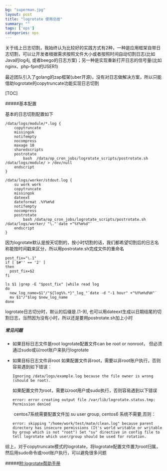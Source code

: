 ```yaml
---
bg: "superman.jpg"
layout: post
title: "logrotate 使用总结"
summary: ""
tags: ['ops']
categories: ops
---
```


​        关于线上日志切割，我始终认为比较好的实践方式有2种，一种是应用框架自带日志切割，可以让开发者根据需求按照文件大小或者按照时间自动切割日志(比如Java的log4j, 或者beego的日志方案)；另一种是实现重新打开日志的信号量(比如nginx、php-fpm的USER1)

​        最近团队引入了golang的zap框架(uber开源)，没有对日志做解决方案，所以只能借助logrotate的copytruncate功能实现日志切割

[TOC]

#####基本配置

基本的日志切割配置如下

```shell
/data/logs/module/*.log {
    copytruncate
    missingok
    notifempty
    nocompress
    maxage 10
    sharedscripts
    postrotate
        bash  /data/op_cron_jobs/logrotate_scripts/postrotate.sh /data/logs/module/ > /dev/null
    endscript
}

/data/logs/worker/stdout.log {
    su work work
    copytruncate
    missingok
    dateext
    dateformat .%Y%m%d
    notifempty
    nocompress
    postrotate
        bash /data/op_cron_jobs/logrotate_scripts/postrotate.sh /data/logs/worker/ "\."`date +"%Y%m%d"`
    endscript
}
```

因为logrotate默认是按天切割的，按小时切割的话，我们都希望切割后的日志名称能按时间戳来区分，所以用postrotate.sh完成文件的重命名

```shell
post_fix="\.1"
if [ $#'' == '2' ]
then
  post_fix=$2
fi

ls $1 |grep -E "$post_fix" |while read log
do
  new_log_name=$1"/"${log%%.*}"_log_"`date -d "-1 hour" +"%Y%m%d%H"`
  mv $1"/"$log $new_log_name
done
```

logrotate日志切分时，默认的后缀是.[1-9], 也可以用dateext生成以日期结尾的切割日志，当然因为没有小时，所以还是要用postrotate.sh加上小时



##### 常见问题

- 如果目标日志文件是root
  logrotate配置文件can be root or nonroot， 但必须通过sudo或以root账户来执行logrotate

- 如果目标日志文件非root
  ​      如果配置文件非root，需要以非root账户执行，否则容易遇到如下错误：

  ```shell
  Ignoring /data/logs/example.log because the file owner is wrong (should be root).
  ```

  ​      如果配置文件为root，需要以root用户或sudo执行，否则容易遇到以下错误

  ```shell
  error: error creating output file /var/lib/logrotate.status.tmp: Permission denied
  ```

  ​      centos7系统需要配置文件加 su user group, centos6 系统不需要,否则：

  ```shell
  error: skipping "/home/work/test/mate/clean.log" because parent directory has insecure permissions (It's world writable or writable by group which is not "root") Set "su" directive in config file to tell logrotate which user/group should be used for rotation.
  ```

综上，对于copytruncate模式的logrotate，将logrotate配置文件置为root归属，然后用sudo命令或root账户执行，可以避免很多问题

#####[附:logrotate帮助手册](https://linux.die.net/man/8/logrotate)			